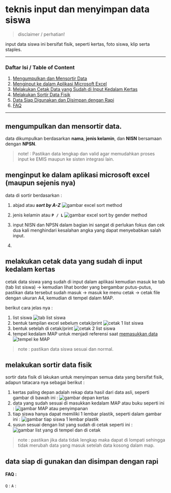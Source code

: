 # teknis input dan menyimpan data siswa
> disclaimer / perhatian!

input data siswa ini bersifat fisik, seperti kertas, foto siswa, klip serta staples.

---
### Daftar Isi / Table of Content

1. [Mengumpulkan dan Mensortir Data](#mengumpulkan-dan-mensortir-data)
2. [Menginput ke dalam Aplikasi Microsoft Excel](#menginput-ke-dalam-aplikasi-microsoft-excel-maupun-sejenis-nya)
3. [Melakukan Cetak Data yang Sudah di Input Kedalam Kertas](#melakukan-cetak-data-yang-sudah-di-input-kedalam-kertas)
4. [Melakukan Sortir Data Fisik](#melakukan-sortir-data-fisik)
5. [Data Siap Digunakan dan Disimpan dengan Rapi](#data-siap-di-gunakan-dan-disimpan-dengan-rapi)
6. [FAQ](#faq)
---

## mengumpulkan dan mensortir data.
data dikumpulkan berdasarkan **nama**, **jenis kelamin**, dan **NISN** bersamaan dengan **NPSN**.

> note! : Pastikan data lengkap dan valid agar memudahkan proses input ke EMIS maupun ke sisten integrasi lain.

## menginput ke dalam aplikasi microsoft excel (maupun sejenis nya)

data di sortir berdasarkan :
1. abjad atau **_sort by A-Z_**
![gambar excel sort method]()

2. jenis kelamin atau **```P / L```**
![gambar excel sort by gender method]()

3. input NISN dan NPSN
dalam bagian ini sangat di perlukan fokus dan cek dua kali menghindari kesalahan angka yang dapat menyebabkan salah input.

4. 

## melakukan cetak data yang sudah di input kedalam kertas
cetak data siswa yang sudah di input dalam aplikasi kemudian masuk ke tab (tab list siswa) → kemudian lihat border yang bergambar putus-putus, pastikan data tersebut sudah masuk → masuk ke menu cetak → cetak file dengan ukuran A4, kemudian di tempel dalam MAP.

berikut cara jelas nya :

1. list siswa
![tab list siswa]()
2. bentuk tampilan excel sebelum cetak/print
![cetak 1 list siswa]()
3. bentuk setelah di cetak/print
![cetak 2 list siswa]()
4. tempel kedalam MAP untuk menjadi referensi saat [memasukkan data](#melakukan-sortir-data-fisik)
![tempel ke MAP]()


> note : pastikan data siswa sesuai dan normal.

## melakukan sortir data fisik
sortir data fisik di lakukan untuk menyimpan semua data yang bersifat fisik, adapun tatacara nya sebagai berikut :
1. kertas paling depan adalah rekap data hasil dari data asli, seperti gambar di bawah ini :
![gambar depan kertas]()
2. data yang sudah sesuai di masukkan kedalam MAP atau buku seperti ini :
![gambar MAP atau penyimpanan]()
3. tiap siswa hanya dapat memiliki 1 lembar plastik, seperti dalam gambar ini :
![gambar tiap siswa 1 lembar plastik]()
4. susun sesuai dengan list yang sudah di cetak seperti ini :
![gambar list yang di tempel dan di cetak]()

> note : pastikan jika data tidak lengkap maka dapat di lompati sehingga tidak merubah data yang masuk setelah data kosong dalam map.

## data siap di gunakan dan disimpan dengan rapi

#### FAQ :
```Q``` : 
```A``` : 

